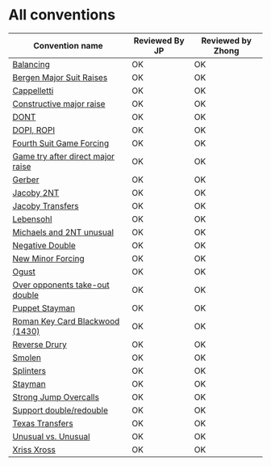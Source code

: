 # All conventions

| Convention name | Reviewed By JP | Reviewed by Zhong |
| --- | --- | --- |
| [Balancing](balancing.md) | OK | OK |
| [Bergen Major Suit Raises](bergen.md) | OK | OK |
| [Cappelletti](cappelletti.md) | OK | OK  |
| [Constructive major raise](constructive-major-raise.md) | OK | OK |
| [DONT](dont.md) | OK | OK |
| [DOPI, ROPI](dopi.md) | OK | OK |
| [Fourth Suit Game Forcing](fourth-suit-forcing.md) | OK | OK |
| [Game try after direct major raise](game-try-help-suit.md) | OK |OK |
| [Gerber](gerber.md) | OK | OK|
| [Jacoby 2NT](jacoby-2nt.md) | OK | OK |
| [Jacoby Transfers](jacoby-transfers.md) | OK | OK |
| [Lebensohl](lebensohl.md) | OK | OK |
| [Michaels and 2NT unusual](michaels.md) | OK | OK |
| [Negative Double](negative-double.md) | OK | OK |
| [New Minor Forcing](new-minor-forcing.md) | OK | OK|
| [Ogust](ogust.md) | OK | OK |
| [Over opponents take-out double](over-opponents-take-out-double.md) | OK  | OK |
| [Puppet Stayman](puppet-stayman.md) | OK | OK |
| [Roman Key Card Blackwood (1430)](1430.md) | OK | OK |
| [Reverse Drury](drury-reversed.md) | OK | OK |
| [Smolen](smolen.md) | OK | OK |
| [Splinters](splinters.md) | OK | OK |
| [Stayman](stayman.md) | OK  | OK |
| [Strong Jump Overcalls](strong-jump-overcalls.md) | OK | OK |
| [Support double/redouble](support-double-redouble.md) | OK | OK |
| [Texas Transfers](texas-transfers.md) | OK |OK |
| [Unusual vs. Unusual](unusual-over-unusual.md) | OK |OK |
| [Xriss Xross](xriss-xross.md) | OK  | OK |



